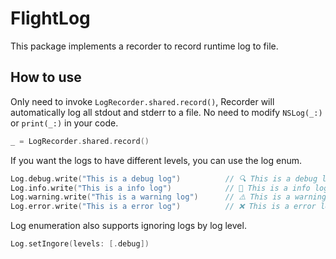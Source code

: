 # FlightLog

This package implements a recorder to record runtime log to file.  

## How to use

Only need to invoke `LogRecorder.shared.record()`, Recorder will automatically log all stdout and stderr to a file. No need to modify `NSLog(_:)` or `print(_:)` in your code.

```swift
_ = LogRecorder.shared.record()
```

If you want the logs to have different levels, you can use the log enum.

```swift
Log.debug.write("This is a debug log")          // 🔍 This is a debug log
Log.info.write("This is a info log")            // 💬 This is a info log
Log.warning.write("This is a warning log")      // ⚠️ This is a warning log
Log.error.write("This is a error log")          // ❌ This is a error log
```

Log enumeration also supports ignoring logs by log level.

```swift
Log.setIngore(levels: [.debug])
```
